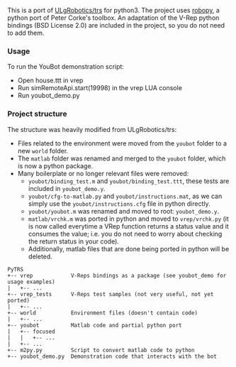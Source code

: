 This is a port of [ULgRobotics/trs](https://github.com/ULgRobotics/trs) for python3. The project uses [robopy](https://pypi.org/project/robopy/), a python port of Peter Corke's toolbox. An adaptation of the V-Rep python bindings (BSD License 2.0) are included in the project, so you do not need to add them. 

### Usage

To run the YouBot demonstration script:
- Open house.ttt in vrep
- Run simRemoteApi.start(19998) in the vrep LUA console
- Run youbot_demo.py

### Project structure

The structure was heavily modified from ULgRobotics/trs:
- Files related to the environment were moved from the `youbot` folder to a new `world` folder.
- The `matlab` folder was renamed and merged to the `youbot` folder, which is now a python package.
- Many boilerplate or no longer relevant files were removed:
  - `youbot/binding_test.m` and `youbot/binding_test.ttt`, these tests are included in `youbot_demo.y`. 
  - `youbot/cfg-to-matlab.py` and `youbot/instructions.mat`, as we can simply use the `youbot/instructions.cfg` file in python directly.
  - `youbot/youbot.m` was renamed and moved to root: `youbot_demo.y`.
  - `matlab/vrchk.m` was ported in python and moved to `vrep/vrchk.py` (it is now called everytime a VRep function returns a status value and it consumes the value; i.e. you do not need to worry about checking the return status in your code).
  - Additionally, matlab files that are done being ported in python will be deleted.
  

```
PyTRS
+-- vrep            V-Reps bindings as a package (see youbot_demo for usage examples)
|   +-- ...
+-- vrep_tests      V-Reps test samples (not very useful, not yet ported)
|   +-- ...
+-- world           Environment files (doesn't contain code)
|   +-- ...
+-- youbot          Matlab code and partial python port
|   +-- focused 
|   |   +-- ...
|   +-- ...
+-- m2py.py         Script to convert matlab code to python
+-- youbot_demo.py  Demonstration code that interacts with the bot
```